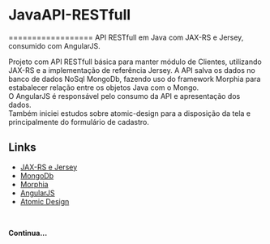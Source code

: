 # JavaAPI-RESTfull
==================
API RESTfull em Java com JAX-RS e Jersey, consumido com AngularJS.


Projeto com API RESTfull básica para manter módulo de Clientes, utilizando JAX-RS e a implementação de referência Jersey. A API salva os dados no banco de dados NoSql MongoDb, fazendo uso do framework Morphia para estabalecer relação entre os objetos Java com o Mongo. <br/>
O AngularJS é responsável pelo consumo da API e apresentação dos dados. <br/>
Também iniciei estudos sobre atomic-design para a disposição da tela e principalmente do formulário de cadastro.

<h2>Links</h2>
<ul>
  <li>
    <a href="http://www.vogella.com/tutorials/REST/article.html">JAX-RS e Jersey</a>
  </li>
  <li>
    <a href="http://docs.mongodb.org/manual/core/introduction/">MongoDb</a>
  </li>
  <li>
    <a href="https://github.com/mongodb/morphia">Morphia</a>
  </li>
  <li>
    <a href="http://javascriptbrasil.com/2013/10/18/guia-definitivo-para-aprender-angularjs-em-um-dia/">AngularJS</a>
  </li>
  <li>
    <a href="http://bradfrost.com/blog/post/atomic-web-design//">Atomic Design</a>
  </li>
</ul>

<br/>

<b>Continua...</b>


